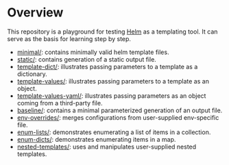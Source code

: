 # Overview

This repository is a playground for testing [Helm](https://helm.sh) as a templating tool.
It can serve as the basis for learning step by step.

- [minimal/](minimal/README.md): contains minimally valid helm template files.
- [static/](static/README.md): contains generation of a static output file.
- [template-dict/](template-dict/README.md): illustrates passing parameters to a template as a dictionary.
- [template-values/](template-values/README.md): illustrates passing parameters to a template as an object.
- [template-values-yaml/](template-values/README.md): illustrates passing parameters as an object coming from a third-party file.
- [baseline/](baseline/README.md): contains a minimal parameterized generation of an output file.
- [env-overrides/](env-overrides/README.md): merges configurations from user-supplied env-specific file.
- [enum-lists/](enum-lists/README.md): demonstrates enumerating a list of items in a collection.
- [enum-dicts/](enum-dicts/README.md): demonstrates enumerating items in a map.
- [nested-templates/](nested-templates/README.md): uses and manipulates user-supplied nested templates.
